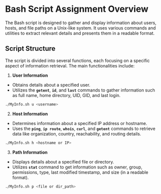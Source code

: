 # **Bash Script Assignment Overview**

The Bash script is designed to gather and display information about users, hosts, and file paths on a Unix-like system. It uses various commands and utilities to extract relevant details and presents them in a readable format.

## **Script Structure**

The script is divided into several functions, each focusing on a specific aspect of information retrieval. The main functionalities include:

1. **User Information**
- Obtains details about a specified user.
- Utilizes the **`getent`**, **`id`**, and **`last`** commands to gather information such as full name, home directory, UID, GID, and last login.
    
```bash
./MyInfo.sh u <username>
 ```
    

2. **Host Information**
- Determines information about a specified IP address or hostname.
- Uses the **`ping`**, **`ip route`**, **`whois`**, **`curl`**, and **`getent`** commands to retrieve data like organization, country, reachability, and routing details.

```bash
./MyInfo.sh h <hostname or IP>
```

3. **Path Information**
- Displays details about a specified file or directory.
- Utilizes **`stat`** command to get information such as owner, group, permissions, type, last modified timestamp, and size (in a readable format).

```bash
./MyInfo.sh p <file or dir_path>
```